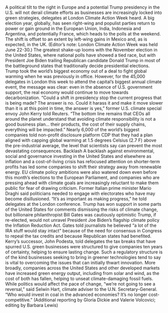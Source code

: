 A political tilt to the right in Europe and a potential Trump presidency in the U.S. will not derail climate efforts as businesses are increasingly locked into green strategies, delegates at London Climate Action Week heard.
A big election year, globally, has seen right-wing and populist parties return to power or gain ground in the European Union, India, Indonesia and Argentina, and potentially France, which heads to the polls at the weekend. The shift is offset to an extent by left-wing gains in Mexico and, as is expected, in the UK. (Editor’s note: London Climate Action Week was held June 22-30.)
The greatest shake-up looms with the November election in the United States, where national polls have showed a tied race, but with President Joe Biden trailing Republican candidate Donald Trump in most of the battleground states that traditionally decide presidential elections.
Trump took the world’s biggest economy out of a deal to fight global warming when he was previously in office.
However, for the 45,000 delegates in London this week to attend the capital’s biggest annual climate event, the message was clear: even in the absence of U.S. government support, the real economy would continue to move towards decarbonization.
“Could a shift in presidency stop the current progress that is being made? The answer is no. Could it harass it and make it move slower than it is at this point in time, the answer is yes,” former U.S. climate special envoy John Kerry told Reuters.
“The bottom line remains that CEOs all around the planet understand that avoiding climate responsibility is not a good business plan… their products, the cost of their supply chains, everything will be impacted.”
Nearly 6,000 of the world’s biggest companies told non-profit disclosure platform CDP that they had a plan aligned with capping global warming at 1.5 degrees Celsius (2.7 F) above the pre-industrial average, the level that scientists say can prevent the most devastating consequences.
Backlash
A backlash against environmental, social and governance investing in the United States and elsewhere as inflation and a cost-of-living crisis has refocused attention on shorter-term profits has led some companies to shift their strategy away from renewable energy.
EU climate policy ambitions were also watered down even before this month’s elections to the European Parliament, and companies who are pressing ahead with climate goals are increasingly reluctant to make them public for fear of drawing criticism.
Former Italian prime minister Mario Draghi said politicians needed to engage with electorates who have may become disillusioned.
“It’s as important as making progress,” he told delegates at the London conference.
Trump has won support in some parts of the United States for comments dismissing the risks of climate change, but billionaire philanthropist Bill Gates was cautiously optimistic Trump, if re-elected, would not unravel President Joe Biden’s flagship climate policy the Inflation Reduction Act.
Gates told journalists he believed “a lot of the IRA stuff would stay intact” because of the need for consensus in Congress to repeal the tax credits and because Republican states had benefited.
Kerry’s successor, John Podesta, told delegates the tax breaks that have spurred U.S. green businesses were structured to give companies ten years of certainty, helping to ensure lasting change.
Such a regulatory structure is of the kind businesses seeking to bring in greener technologies tend to say is vital to overcoming the issues that can initially thwart innovation.
More broadly, companies across the United States and other developed markets have increased green energy output, including from solar and wind, as the cost of both has fallen, helping to unseat climate-damaging fossil fuels.
While politics would affect the pace of change, “we’re not going to see a reversal,” said Selwin Hart, climate adviser to the U.N. Secretary-General. “Who would invest in coal in the advanced economies? It’s no longer cost-competitive.”
(Additional reporting by Gloria Dickie and Valerie Volcovici; editing by Barbara Lewis)